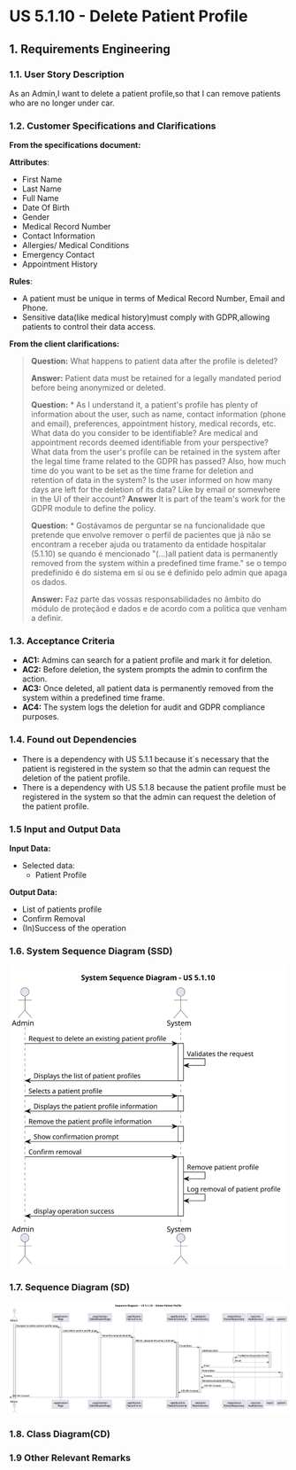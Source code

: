 # US 5.1.10 - Delete Patient Profile


## 1. Requirements Engineering

### 1.1. User Story Description

As an Admin,I want to delete a patient profile,so that I can remove patients who are no longer under car.

### 1.2. Customer Specifications and Clarifications

**From the specifications document:**


>

**Attributes**:
* First Name
* Last Name
* Full Name
* Date Of Birth
* Gender
* Medical Record Number
* Contact Information
* Allergies/ Medical Conditions
* Emergency Contact
* Appointment History


**Rules**:
* A patient must be unique in terms of Medical Record Number, Email and Phone.
* Sensitive data(like medical history)must comply with GDPR,allowing patients to control their data access.

**From the client clarifications:**

> **Question:** What happens to patient data after the profile is deleted?
> 
> **Answer:** Patient data must be retained for a legally mandated period before being anonymized or deleted.
> 
>  **Question:** * As I understand it, a patient's profile has plenty of information about the user, such as name, contact information
(phone and email), preferences, appointment history, medical records, etc. What data do you consider to be identifiable? Are
medical and appointment records deemed identifiable from your perspective? What data from the user's profile can be retained
in the system after the legal time frame related to the GDPR has passed? Also, how much time do you want to be set as the time
frame for deletion and retention of data in the system? Is the user informed on how many days are left for the deletion of its
data? Like by email or somewhere in the UI of their account?
> **Answer** It is part of the team's work for the GDPR module to define the policy.
> 
> **Question:** * Gostávamos de perguntar se na funcionalidade que pretende que envolve remover o perfil de pacientes que já não
se encontram a receber ajuda ou tratamento da entidade hospitalar (5.1.10) se quando é mencionado "(...)all patient data
is permanently removed from the system within a predefined time frame." se o tempo predefinido é do sistema em si ou se é
definido pelo admin que apaga os dados.
> 
> **Answer:** Faz parte das vossas responsabilidades no âmbito do módulo de proteçãod e dados e de acordo com a politica
que venham a definir.



### 1.3. Acceptance Criteria

* **AC1:** Admins can search for a patient profile and mark it for deletion.
* **AC2:** Before deletion, the system prompts the admin to confirm the action.
* **AC3:** Once deleted, all patient data is permanently removed from the system within a predefined time frame.
* **AC4:** The system logs the deletion for audit and GDPR compliance purposes.

### 1.4. Found out Dependencies
  
  * There is a dependency with US 5.1.1 because it´s necessary that the patient is registered in the system so that the admin can request the deletion of the patient profile.
  * There is a dependency with US 5.1.8 because the patient profile must be registered in the system so that the admin can request the deletion of the patient profile.

### 1.5 Input and Output Data

**Input Data:**

* Selected data:
    * Patient Profile
   


**Output Data:**
* List of patients profile
* Confirm Removal
* (In)Success of the operation


### 1.6. System Sequence Diagram (SSD)
![System_Sequence Diagram - Alternative One](SystemSequenceDiagram.svg)



### 1.7. Sequence Diagram (SD)
![Sequence Diagram - Alternative One](SequenceDiagram.png)

### 1.8. Class Diagram(CD)



### 1.9 Other Relevant Remarks

